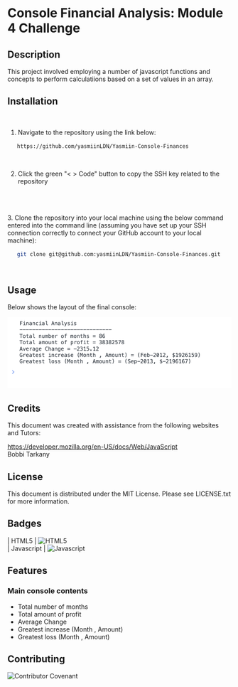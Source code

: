 # Console Financial Analysis: Module 4 Challenge

## Description 

This project involved employing a number of javascript functions and concepts to perform calculatiions based on a set of values in an array.

## Installation
<br>

1. Navigate to the repository using the link below: 

```sh
   https://github.com/yasmiinLDN/Yasmiin-Console-Finances
   ```
<br>

2. Click the green "< > Code" button to copy the SSH key related to the repository
<br>
<br>
<br>
3. Clone the repository into your local machine using the below command entered into the command line (assuming you have set up your SSH connection correctly to connect your GitHub account to your local machine):

```sh
   git clone git@github.com:yasmiinLDN/Yasmiin-Console-Finances.git
   ```
<br>


## Usage 

Below shows the layout of the final console:

![screenshot of console](/screenshot.png)


## Credits

This document was created with assistance from the following websites and Tutors:

https://developer.mozilla.org/en-US/docs/Web/JavaScript
<br>
Bobbi Tarkany

## License

This document is distributed under the MIT License. Please see LICENSE.txt for more information.

## Badges

| HTML5            | ![HTML5](https://img.shields.io/badge/html5-%23E34F26.svg?style=for-the-badge&logo=html5&logoColor=white)   
| Javascript            | ![Javascript](https://img.shields.io/badge/JavaScript-F7DF1E?style=for-the-badge&logo=javascript&logoColor=black)   


## Features

### Main console contents
- Total number of months
- Total amount of profit
- Average Change 
- Greatest increase (Month , Amount)
- Greatest loss (Month , Amount)

## Contributing

![Contributor Covenant](https://img.shields.io/badge/Contributor%20Covenant-2.1-4baaaa.svg)  

